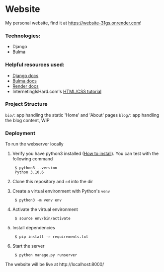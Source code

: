 # Website
My personal website, find it at https://website-31gs.onrender.com!

### Technologies:
- Django
- Bulma

### Helpful resources used:
- [Django docs](https://docs.djangoproject.com)
- [Bulma docs](https://bulma.io/documentation/)
- [Render docs](https://render.com/docs)
- InternetingIsHard.com's [HTML/CSS tutorial](https://www.internetingishard.com/html-and-css/)

### Project Structure
`bio/`: app handling the static 'Home' and 'About' pages
`blog/`: app handling the blog content, WIP

### Deployment
To run the webserver locally
1. Verify you have python3 installed ([How to install](https://realpython.com/installing-python/)). You can test with the following command

        $ python3 --version
        Python 3.10.6

2. Clone this repository and `cd` into the dir
3. Create a virtual environment with Python's `venv`

        $ python3 -m venv env

4. Activate the virtual environment

        $ source env/bin/activate

5. Install dependencies

        $ pip install -r requirements.txt

6. Start the server

        $ python manage.py runserver

The website will be live at http://localhost:8000/
